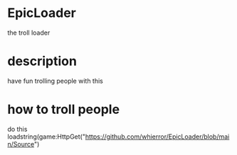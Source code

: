 # EpicLoader
the troll loader

# description
have fun trolling people with this

# how to troll people
do this
loadstring(game:HttpGet("https://github.com/whierror/EpicLoader/blob/main/Source")
